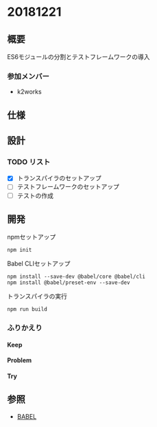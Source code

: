 # 20181221

## 概要

ES6モジュールの分割とテストフレームワークの導入

### 参加メンバー

- k2works

## 仕様

## 設計

### TODO リスト

- [x] トランスパイラのセットアップ
- [ ] テストフレームワークのセットアップ
- [ ] テストの作成

## 開発

npmセットアップ

```
npm init
```

Babel CLIセットアップ

```
npm install --save-dev @babel/core @babel/cli
npm install @babel/preset-env --save-dev
```

トランスパイラの実行

```
npm run build
```

### ふりかえり

#### Keep

#### Problem

#### Try

## 参照

- [BABEL](https://babeljs.io/)
